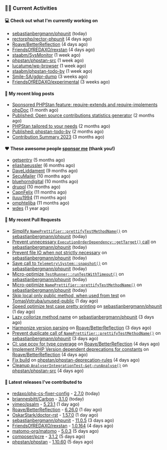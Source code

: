 ### 👨‍💻 Current Activities


#### 💻 Check out what I'm currently working on

- [sebastianbergmann/phpunit](https://github.com/sebastianbergmann/phpunit) (today)
- [rectorphp/rector-phpunit](https://github.com/rectorphp/rector-phpunit) (4 days ago)
- [Roave/BetterReflection](https://github.com/Roave/BetterReflection) (4 days ago)
- [FriendsOfREDAXO/rexstan](https://github.com/FriendsOfREDAXO/rexstan) (4 days ago)
- [staabm/SysMonitor](https://github.com/staabm/SysMonitor) (1 week ago)
- [phpstan/phpstan-src](https://github.com/phpstan/phpstan-src) (1 week ago)
- [lucatume/wp-browser](https://github.com/lucatume/wp-browser) (1 week ago)
- [staabm/phpstan-todo-by](https://github.com/staabm/phpstan-todo-by) (1 week ago)
- [Smile-SA/gdpr-dump](https://github.com/Smile-SA/gdpr-dump) (3 weeks ago)
- [FriendsOfREDAXO/experimental](https://github.com/FriendsOfREDAXO/experimental) (3 weeks ago)


#### 📜 My recent blog posts

- [Sponsored PHPStan feature: require-extends and require-implements phpDoc](https://staabm.github.io/2024/01/15/phpstan-require-extends-implements.html) (1 month ago)
- [Published: Open source contributions statistics generator](https://staabm.github.io/2024/01/10/oss-contribs-published.html) (2 months ago)
- [PHPStan tailored to your needs](https://staabm.github.io/2024/01/01/phpstan-customizing.html) (2 months ago)
- [Published: phpstan-todo-by](https://staabm.github.io/2023/12/17/phpstan-todo-by-published.html) (2 months ago)
- [Contribution Summary 2023](https://staabm.github.io/2023/12/07/contribution-summary-2023.html) (3 months ago)


#### ❤️ These awesome people [sponsor me](https://github.com/sponsors/staabm) (thank you!)

- [getsentry](https://github.com/getsentry) (5 months ago)
- [eliashaeussler](https://github.com/eliashaeussler) (6 months ago)
- [DaveLiddament](https://github.com/DaveLiddament) (9 months ago)
- [SecuMailer](https://github.com/SecuMailer) (10 months ago)
- [bluehorndigital](https://github.com/bluehorndigital) (10 months ago)
- [drupol](https://github.com/drupol) (10 months ago)
- [CapnFelix](https://github.com/CapnFelix) (11 months ago)
- [iluuu1994](https://github.com/iluuu1994) (11 months ago)
- [omphteliba](https://github.com/omphteliba) (11 months ago)
- [wdes](https://github.com/wdes) (1 year ago)


#### 🔨 My recent Pull Requests

- [Simplify `NamePrettifier::prettifyTestMethodName()`](https://github.com/sebastianbergmann/phpunit/pull/5744) on [sebastianbergmann/phpunit](https://github.com/sebastianbergmann/phpunit) (today)
- [Prevent unnecessary `ExecutionOrderDependency::getTarget()` call](https://github.com/sebastianbergmann/phpunit/pull/5743) on [sebastianbergmann/phpunit](https://github.com/sebastianbergmann/phpunit) (today)
- [Prevent file IO when not strictly necessary](https://github.com/sebastianbergmann/phpunit/pull/5742) on [sebastianbergmann/phpunit](https://github.com/sebastianbergmann/phpunit) (today)
- [Save call to `Telemetry\System::snapshot()`](https://github.com/sebastianbergmann/phpunit/pull/5741) on [sebastianbergmann/phpunit](https://github.com/sebastianbergmann/phpunit) (today)
- [Micro-optimize `TestRunner::runTestWithTimeout()`](https://github.com/sebastianbergmann/phpunit/pull/5740) on [sebastianbergmann/phpunit](https://github.com/sebastianbergmann/phpunit) (today)
- [Micro-optimize `NamePrettifier::prettifyTestMethodName()`](https://github.com/sebastianbergmann/phpunit/pull/5739) on [sebastianbergmann/phpunit](https://github.com/sebastianbergmann/phpunit) (today)
- [Skip local only public method, when used from test](https://github.com/TomasVotruba/unused-public/pull/103) on [TomasVotruba/unused-public](https://github.com/TomasVotruba/unused-public) (1 day ago)
- [Speed optimize test case pretty printing](https://github.com/sebastianbergmann/phpunit/pull/5735) on [sebastianbergmann/phpunit](https://github.com/sebastianbergmann/phpunit) (1 day ago)
- [Lazy collorize method name](https://github.com/sebastianbergmann/phpunit/pull/5728) on [sebastianbergmann/phpunit](https://github.com/sebastianbergmann/phpunit) (3 days ago)
- [Harmonize version parsing](https://github.com/Roave/BetterReflection/pull/1398) on [Roave/BetterReflection](https://github.com/Roave/BetterReflection) (3 days ago)
- [Prevent duplicate call of `NamePrettifier::prettifyTestMethodName()`](https://github.com/sebastianbergmann/phpunit/pull/5727) on [sebastianbergmann/phpunit](https://github.com/sebastianbergmann/phpunit) (3 days ago)
- [CI: use pcov for type coverage](https://github.com/Roave/BetterReflection/pull/1397) on [Roave/BetterReflection](https://github.com/Roave/BetterReflection) (4 days ago)
- [Implement PHP Version dependent deprecations for constants](https://github.com/Roave/BetterReflection/pull/1396) on [Roave/BetterReflection](https://github.com/Roave/BetterReflection) (4 days ago)
- [Fix build](https://github.com/phpstan/phpstan-deprecation-rules/pull/113) on [phpstan/phpstan-deprecation-rules](https://github.com/phpstan/phpstan-deprecation-rules) (4 days ago)
- [Cleanup `AnalyserIntegrationTest-&gt;runAnalyse()`](https://github.com/phpstan/phpstan-src/pull/2960) on [phpstan/phpstan-src](https://github.com/phpstan/phpstan-src) (4 days ago)


#### 🔭 Latest releases I've contributed to

- [redaxo/php-cs-fixer-config](https://github.com/redaxo/php-cs-fixer-config) - [2.7.0](https://github.com/redaxo/php-cs-fixer-config/releases/tag/2.7.0) (today)
- [briannesbitt/Carbon](https://github.com/briannesbitt/Carbon) - [3.1.0](https://github.com/briannesbitt/Carbon/releases/tag/3.1.0) (today)
- [vimeo/psalm](https://github.com/vimeo/psalm) - [5.23.1](https://github.com/vimeo/psalm/releases/tag/5.23.1) (1 day ago)
- [Roave/BetterReflection](https://github.com/Roave/BetterReflection) - [6.26.0](https://github.com/Roave/BetterReflection/releases/tag/6.26.0) (1 day ago)
- [OskarStark/doctor-rst](https://github.com/OskarStark/doctor-rst) - [1.57.0](https://github.com/OskarStark/doctor-rst/releases/tag/1.57.0) (1 day ago)
- [sebastianbergmann/phpunit](https://github.com/sebastianbergmann/phpunit) - [11.0.5](https://github.com/sebastianbergmann/phpunit/releases/tag/11.0.5) (3 days ago)
- [FriendsOfREDAXO/rexstan](https://github.com/FriendsOfREDAXO/rexstan) - [1.0.164](https://github.com/FriendsOfREDAXO/rexstan/releases/tag/1.0.164) (4 days ago)
- [matomo-org/matomo](https://github.com/matomo-org/matomo) - [5.0.3](https://github.com/matomo-org/matomo/releases/tag/5.0.3) (5 days ago)
- [composer/pcre](https://github.com/composer/pcre) - [3.1.2](https://github.com/composer/pcre/releases/tag/3.1.2) (5 days ago)
- [phpstan/phpstan](https://github.com/phpstan/phpstan) - [1.10.60](https://github.com/phpstan/phpstan/releases/tag/1.10.60) (5 days ago)
